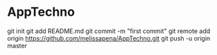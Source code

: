 # AppTechno


git init
git add README.md
git commit -m "first commit"
git remote add origin https://github.com/melissapena/AppTechno.git
git push -u origin master
